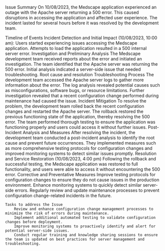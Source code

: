Issue Summary
On 10/08/2023, the Medscape application experienced an outage with the Apache server returning a 500 error. This caused disruptions in accessing the application and affected user experience. The incident lasted for several hours before it was resolved by the development team. 

Timeline of Events
    Incident Detection and Initial Impact (10/08/2023, 10:00 am):
    Users started experiencing issues accessing the Medscape application. 
    Attempts to load the application resulted in a 500 internal server error. 
Investigation and Preliminary Analysis 
    The Medscape development team received reports about the error and initiated an investigation. 
    The team identified that the Apache server was returning the 500 error. 
    Initial analysis indicated a server-side issue that needed troubleshooting. 
Root cause and resolution
    Troubleshooting Process
        The development team accessed the Apache server logs to gather more information about the error. 
        The log analysis revealed potential causes such as misconfigurations, software bugs, or resource limitations.
        Further investigation revealed that a recent configuration change performed during maintenance had caused the issue. 
    Incident Mitigation
        To resolve the problem, the development team rolled back the recent configuration changes and restarted the Apache server. 
        The rollback restored the previous functioning state of the application, thereby resolving the 500 error. 
        The team performed thorough testing to ensure the application was functioning properly and users could access it without further issues.
Post-Incident Analysis and Measures
    After resolving the incident, the development team conducted a post-incident analysis to identify the root cause and prevent future occurrences. 
    They implemented measures such as more comprehensive testing protocols for configuration changes and improved monitoring systems to detect similar issues promptly.
Resolution and Service Restoration (10/08/2023, 4:00 pm)
    Following the rollback and successful testing, the Medscape application was restored to full functionality, and users were able to access it without encountering the 500 error.
Corrective and Preventative Measures
    Improve testing protocols for configuration changes to ensure they do not cause issues in the production environment.
    Enhance monitoring systems to quickly detect similar server-side errors.
    Regularly review and update maintenance processes to prevent configuration change-related incidents in the future. 
    
    Tasks to address the Issue
        Review and enhance configuration change management processes to minimize the risk of errors during maintenance.
        Implement additional automated testing to validate configuration changes before deployment.
        Improve monitoring systems to proactively identify and alert for potential server-side issues.
        Conduct regular training and knowledge sharing sessions to ensure the team is updated on best practices for server management and troubleshooting.
